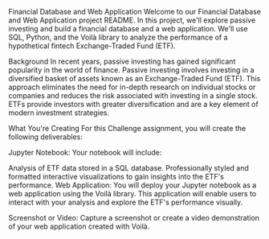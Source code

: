 Financial Database and Web Application
Welcome to our Financial Database and Web Application project README. In this project, we'll explore passive investing and build a financial database and a web application. We'll use SQL, Python, and the Voilà library to analyze the performance of a hypothetical fintech Exchange-Traded Fund (ETF).

Background
In recent years, passive investing has gained significant popularity in the world of finance. Passive investing involves investing in a diversified basket of assets known as an Exchange-Traded Fund (ETF). This approach eliminates the need for in-depth research on individual stocks or companies and reduces the risk associated with investing in a single stock. ETFs provide investors with greater diversification and are a key element of modern investment strategies.

What You're Creating
For this Challenge assignment, you will create the following deliverables:

Jupyter Notebook: Your notebook will include:

Analysis of ETF data stored in a SQL database.
Professionally styled and formatted interactive visualizations to gain insights into the ETF's performance.
Web Application: You will deploy your Jupyter notebook as a web application using the Voilà library. This application will enable users to interact with your analysis and explore the ETF's performance visually.

Screenshot or Video: Capture a screenshot or create a video demonstration of your web application created with Voilà.
